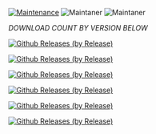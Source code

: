 [![Maintenance](https://img.shields.io/badge/Maintained%3F-yes-green.svg)](https://GitHub.com/Naereen/StrapDown.js/graphs/commit-activity)   ![Maintaner](https://img.shields.io/badge/maintainer-Introdructor-blue) ![Maintaner](https://img.shields.io/badge/maintainer-Madmax-blue)

*DOWNLOAD COUNT BY VERSION BELOW*

[![Github Releases (by Release)](https://img.shields.io/github/downloads/HyconOS-Releases/ginkgo/V3.5/total.svg)](https://GitHub.com/Hycon-Releases/ginkgo/releases)

[![Github Releases (by Release)](https://img.shields.io/github/downloads/HyconOS-Releases/ginkgo/V3.0/total.svg)](https://GitHub.com/Hycon-Releases/ginkgo/releases)


[![Github Releases (by Release)](https://img.shields.io/github/downloads/HyconOS-Releases/ginkgo/V2.5/total.svg)](https://GitHub.com/Hycon-Releases/ginkgo/releases)


[![Github Releases (by Release)](https://img.shields.io/github/downloads/HyconOS-Releases/ginkgo/V2.0/total.svg)](https://GitHub.com/Hycon-Releases/ginkgo/releases)


[![Github Releases (by Release)](https://img.shields.io/github/downloads/HyconOS-Releases/ginkgo/V1.5/total.svg)](https://GitHub.com/Hycon-Releases/ginkgo/releases)


[![Github Releases (by Release)](https://img.shields.io/github/downloads/HyconOS-Releases/ginkgo/V1.0_Aureus/total.svg)](https://GitHub.com/Hycon-Releases/ginkgo/releases)
